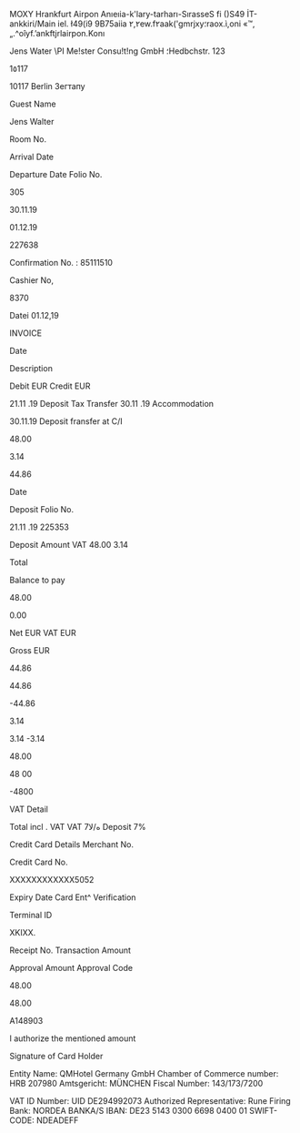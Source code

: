 MOXY Hrankfurt Airpon
Anıeıia-k'lary-tarharı-SırasseS
fi ()S49  İT-ankkiri/Main
iel.  ł49(i9  9B75aiia
٢,٢ew.f٢aak('gmrjxy؛raox.ì,oni
«™,„.^oîyf.’ankftjrlairpon.Konı

Jens  Water
\ΡΙ  Me!ster  Consu!t!ng  GmbH
؛Hedbchstr.  123

1٥117

10117  Berlin
Зегтапу

Guest  Name

Jens Walter

Room  No.

Arrival  Date

Departure  Date
Folio  No.

305

30.11.19

01.12.19

227638

Confirmation  No.  :  85111510

Cashier  No,

8370

Datei  01.12,19

INVOICE

Date

Description

Debit  EUR Credit  EUR

21.11 .19  Deposit  Tax  Transfer
30.11 .19  Accommodation

30.11.19  Deposit fransfer at C/I

48.00

3.14

44.86

Date

Deposit Folio  No.

21.11 .19  225353

Deposit Amount  VAT
48.00
3.14

Total

Balance to pay

48.00

0.00

Net  EUR  VAT  EUR

Gross  EUR

44.86

44.86

-44.86

3.14

3.14
-3.14

48.00

48  00

-4800

VAT  Detail

Total  incl .  VAT
VAT  7ه/لا
Deposit 7%

Credit Card  Details
Merchant  No.

Credit Card  No.

ΧΧΧΧΧΧΧΧΧΧΧΧ5052

Expiry  Date
Card  Ent^
Verification

Terminal  ID

XKIXX.

Receipt No.
Transaction  Amount

Approval  Amount
Approval  Code

48.00

48.00

Α148903

I  authorize the  mentioned  amount

Signature  of Card  Holder

Entity Name:  QMHotel  Germany GmbH
Chamber of Commerce  number:  HRB  207980
Amtsgericht:  MÜNCHEN
Fiscal  Number:  143/173/7200

VAT  ID  Number:  UID  DE294992073
Authorized  Representative:  Rune  Firing
Bank:  NORDEA  BANKA/S
IBAN:  DE23  5143  0300  6698  0400  01
SWIFT-CODE:  NDEADEFF

